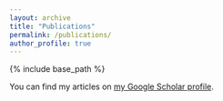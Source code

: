 ```yaml
---
layout: archive
title: "Publications"
permalink: /publications/
author_profile: true
---
```


<!-- {% if author.googlescholar %}
  You can find my articles on <u><a href="{{author.googlescholar}}">my Google Scholar profile</a>.</u>
{% endif %} -->

{% include base_path %}

You can find my articles on <a href="https://scholar.google.com/citations?user=qd0DNpEAAAAJ&hl=en">my Google Scholar profile</a>.

<!-- {% for post in site.publications reversed %}
  {% include archive-single.html %}
{% endfor %} -->
